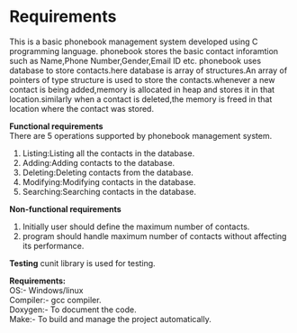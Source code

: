 # Requirements

This is a basic phonebook management system developed using C programming language.
phonebook stores the basic contact inforamtion such as Name,Phone Number,Gender,Email ID etc.
phonebook uses database to store contacts.here database is array of structures.An array of pointers of type structure is used to store the contacts.whenever a new contact is being added,memory is allocated in heap and stores it in that location.similarly when a contact is deleted,the memory is freed in that location where the contact was stored.

**Functional requirements**  
There are 5 operations supported by phonebook management system.
1)  Listing:Listing all the contacts in the database.
2)  Adding:Adding contacts to the database.
3)  Deleting:Deleting contacts from the database.
4)  Modifying:Modifying contacts in the database.  
5)  Searching:Searching contacts in the database.

**Non-functional requirements**
1)  Initially user should define the maximum number of contacts.
2)  program should handle maximum number of contacts without affecting its performance.

**Testing** 
cunit library is used for testing.

**Requirements:**  
OS:- Windows/linux  
Compiler:- gcc compiler.  
Doxygen:- To document the code.  
Make:- To build and manage the project automatically.
